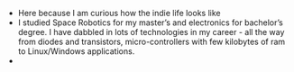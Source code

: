 - Here because I am curious how the indie life looks like
- I studied Space Robotics for my master’s and electronics for bachelor’s degree. I have dabbled in lots of technologies in my career - all the way from diodes and transistors, micro-controllers with few kilobytes of ram to Linux/Windows applications.
- 
